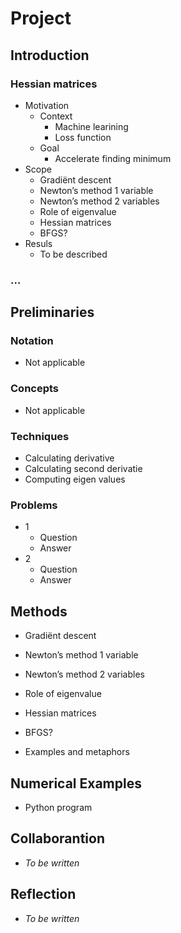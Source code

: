 # Project  
  
## Introduction  
  
### Hessian matrices  
  
- Motivation  
    - Context  
        - Machine learining  
        - Loss function  
    - Goal  
        - Accelerate finding minimum  
- Scope  
    - Gradiënt descent  
    - Newton’s method 1 variable  
    - Newton’s method 2 variables  
    - Role of eigenvalue  
    - Hessian matrices  
    - BFGS?  
- Resuls  
    - To be described  
  
### ...  
  
## Preliminaries  
  
### Notation  
  
- Not applicable  
  
### Concepts  
  
- Not applicable  
  
### Techniques  
  
- Calculating derivative  
- Calculating second derivatie  
- Computing eigen values  
  
### Problems  
  
- 1  
    - Question  
    - Answer  
- 2  
    - Question  
    - Answer  
  
## Methods  
  
- Gradiënt descent  
  
-  Newton’s method 1 variable  
  
-  Newton’s method 2 variables  
  
-  Role of eigenvalue  
  
-  Hessian matrices  
  
-  BFGS?  
  
-  Examples and metaphors  
  
## Numerical Examples  
  
-  Python program  
  
## Collaborantion  
  
-  *To be written*  
  
## Reflection  
  
-  *To be written*  
  
